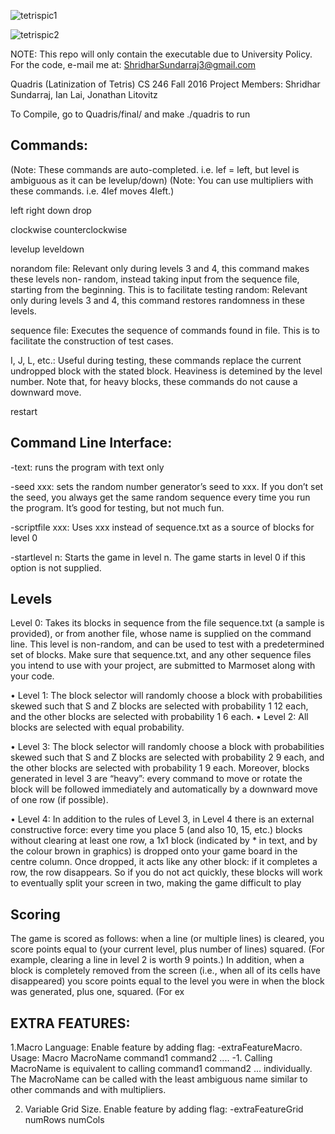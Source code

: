 ![tetrispic1](https://cloud.githubusercontent.com/assets/16379542/21737898/b51e0d62-d44b-11e6-91e9-17f2b4ca196a.jpg)

![tetrispic2](https://cloud.githubusercontent.com/assets/16379542/21737919/0077fb74-d44c-11e6-80f5-419e87d7e05b.jpg)


NOTE: This repo will only contain the executable due to University Policy. 
For the code, e-mail me at: ShridharSundarraj3@gmail.com

Quadris (Latinization of Tetris) 
CS 246 Fall 2016 
Project Members: Shridhar Sundarraj, Ian Lai, Jonathan Litovitz

To Compile, go to Quadris/final/ and make
./quadris to run


Commands: 
---------

(Note: These commands are auto-completed. i.e. lef = left, but level is ambiguous as it can be levelup/down)
(Note: You can use multipliers with these commands. i.e. 4lef moves 4left.)
 
left
right
down
drop

clockwise
counterclockwise

levelup
leveldown

norandom file: Relevant only during levels 3 and 4, this command makes these levels non-
random, instead taking input from the sequence file, starting from the beginning. This is
to facilitate testing
random: Relevant only during levels 3 and 4, this command restores randomness in these levels.

sequence file: Executes the sequence of commands found in file. This is to facilitate the
construction of test cases.

I, J, L, etc.: Useful during testing, these commands replace the current undropped block with
the stated block. Heaviness is detemined by the level number. Note that, for heavy blocks,
these commands do not cause a downward move.

restart

Command Line Interface:
-----------------------

-text: runs the program with text only

-seed xxx: sets the random number generator’s seed to xxx. If you don’t set the seed, you
always get the same random sequence every time you run the program. It’s good for testing,
but not much fun.

-scriptfile xxx: Uses xxx instead of sequence.txt as a source of blocks for level 0

-startlevel n: Starts the game in level n. The game starts in level 0 if this option is not
supplied.


Levels
------

Level 0: Takes its blocks in sequence
from the file sequence.txt (a sample is provided), or from another file, whose name is
supplied on the command line. This level is non-random, and can be used to test with a
predetermined set of blocks. Make sure that sequence.txt, and any other sequence
files you intend to use with your project, are submitted to Marmoset along with
your code.

• Level 1: The block selector will randomly choose a block with probabilities skewed such that
S and Z blocks are selected with probability 1
12 each, and the other blocks are selected with
probability 1
6
each.
• Level 2: All blocks are selected with equal probability.

• Level 3: The block selector will randomly choose a block with probabilities skewed such that
S and Z blocks are selected with probability 2
9
each, and the other blocks are selected with
probability 1
9
each. Moreover, blocks generated in level 3 are “heavy”: every command to
move or rotate the block will be followed immediately and automatically by a downward move
of one row (if possible).

• Level 4: In addition to the rules of Level 3, in Level 4 there is an external constructive force:
every time you place 5 (and also 10, 15, etc.) blocks without clearing at least one row, a
1x1 block (indicated by * in text, and by the colour brown in graphics) is dropped onto your
game board in the centre column. Once dropped, it acts like any other block: if it completes
a row, the row disappears. So if you do not act quickly, these blocks will work to eventually
split your screen in two, making the game difficult to play

Scoring
-------

The game is scored as follows: when a line (or multiple lines) is cleared, you score points equal to
(your current level, plus number of lines) squared. (For example, clearing a line in level 2 is worth 9
points.) In addition, when a block is completely removed from the screen (i.e., when all of its cells
have disappeared) you score points equal to the level you were in when the block was generated,
plus one, squared. (For ex



EXTRA FEATURES:
---------------
1.Macro Language: Enable feature by adding flag: -extraFeatureMacro.
Usage: Macro MacroName command1 command2 .... -1. Calling MacroName is
equivalent to calling command1 command2 ... individually. The MacroName can
be called with the least ambiguous name similar to other commands and with
multipliers.

2. Variable Grid Size. Enable feature by adding flag: 
-extraFeatureGrid numRows numCols 


